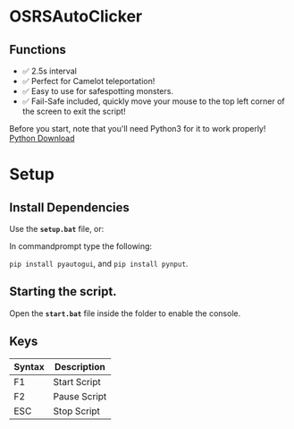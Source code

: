 # OSRSAutoClicker

## Functions

- ✅ 2.5s interval
- ✅ Perfect for Camelot teleportation!
- ✅ Easy to use for safespotting monsters.
- ✅ Fail-Safe included, quickly move your mouse to the top left corner of the screen to exit the script!

Before you start, note that you'll need Python3 for it to work properly!
[Python Download](https://www.python.org/downloads/)

# Setup

## Install Dependencies

Use the **`setup.bat`** file, or:

In commandprompt type the following:

`pip install pyautogui`, and
`pip install pynput`.

## Starting the script.

Open the **`start.bat`** file inside the folder to enable the console.

## Keys

| Syntax      | Description |
| ----------- | ----------- |
| F1     | Start Script      |
| F2     | Pause Script      |
| ESC      | Stop Script       |
